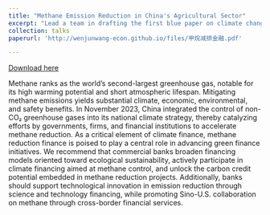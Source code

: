 ```yaml
---
title: "Methane Emission Reduction in China's Agricultural Sector"
excerpt: "Lead a team in drafting the first blue paper on climate change investment and financing in the agricultural sector"
collection: talks
paperurl: 'http://wenjunwang-econ.github.io/files/甲烷减排金融.pdf'

---
```

[Download here](http://wenjunwang-econ.github.io/files/甲烷减排金融.pdf)

Methane ranks as the world’s second-largest greenhouse gas, notable for its high warming potential and short atmospheric lifespan. Mitigating methane emissions yields substantial climate, economic, environmental, and safety benefits. In November 2023, China integrated the control of non-CO₂ greenhouse gases into its national climate strategy, thereby catalyzing efforts by governments, firms, and financial institutions to accelerate methane reduction. As a critical element of climate finance, methane reduction finance is poised to play a central role in advancing green finance initiatives. We recommend that commercial banks broaden financing models oriented toward ecological sustainability, actively participate in climate financing aimed at methane control, and unlock the carbon credit potential embedded in methane reduction projects. Additionally, banks should support technological innovation in emission reduction through science and technology financing, while promoting Sino-U.S. collaboration on methane through cross-border financial services.
